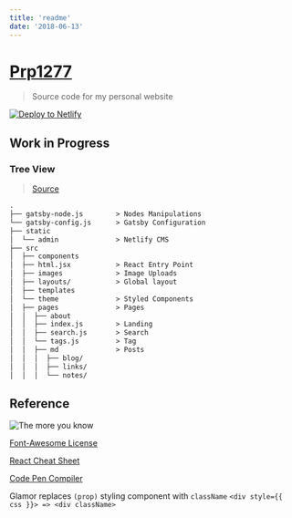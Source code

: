 ```yaml
---
title: 'readme'
date: '2018-06-13'
---
```


# [Prp1277](https://prp1277.github.io)
>Source code for my personal website

[![Deploy to Netlify](https://www.netlify.com/img/deploy/button.svg)](https://app.netlify.com/start/deploy?repository=https://github.com/prp1277/prp1277.github.io)

## Work in Progress

### Tree View
>[Source](https://github.com/wangsongiam/songwang.io/blob/master/README.md)

```md
.
├── gatsby-node.js        > Nodes Manipulations
└── gatsby-config.js      > Gatsby Configuration
├── static
│  └── admin              > Netlify CMS
├── src
│  ├── components
│  ├── html.jsx           > React Entry Point
│  ├── images             > Image Uploads
│  ├── layouts/           > Global layout
│  ├── templates
│  └── theme              > Styled Components
│  ├── pages              > Pages
│  │  ├── about
│  │  ├── index.js        > Landing
│  │  ├── search.js       > Search
│  │  └── tags.js         > Tag
│  │  ├── md              > Posts
│  │  │  ├── blog/
│  │  │  ├── links/
│  │  │  └── notes/
```

## Reference

![The more you know](https://media.giphy.com/media/3og0IMJcSI8p6hYQXS/giphy.gif)

[Font-Awesome License](https://fontawesome.com/license)

[React Cheat Sheet](https://reactcheatsheet.com)

[Code Pen Compiler](https://codepen.io)

Glamor replaces `(prop)` styling component with `className`
`<div style={{ css }}> => <div className>`